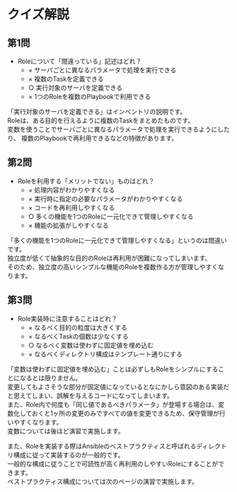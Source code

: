 # クイズ解説

## 第1問

* Roleについて「間違っている」記述はどれ？
    * × サーバごとに異なるパラメータで処理を実行できる
    * × 複数のTaskを定義できる
    * ○ 実行対象のサーバを定義できる
    * × 1つのRoleを複数のPlaybookで利用できる

「実行対象のサーバを定義できる」はインベントリの説明です。  
Roleは、ある目的を行えるように複数のTaskをまとめたものです。  
変数を使うことでサーバごとに異なるパラメータで処理を実行できるようにしたり、
複数のPlaybookで再利用できるなどの特徴があります。  


## 第2問

* Roleを利用する「メリットでない」ものはどれ？
    * × 処理内容がわかりやすくなる
    * × 実行時に指定の必要なパラメータがわかりやすくなる
    * × コードを再利用しやすくなる
    * ○ 多くの機能を1つのRoleに一元化できて管理しやすくなる
    * × 機能の拡張がしやすくなる

「多くの機能を1つのRoleに一元化できて管理しやすくなる」というのは間違いです。  
独立度が低くて抽象的な目的のRoleは再利用が困難になってしまいます。  
そのため、独立度の高いシンプルな機能のRoleを複数作る方が管理しやすくなります。


## 第3問

* Role実装時に注意することはどれ？
    * × なるべく目的の粒度は大きくする
    * × なるべくTaskの個数は少なくする
    * ○ なるべく変数は使わずに固定値を埋め込む
    * × なるべくディレクトリ構成はテンプレート通りにする

「変数は使わずに固定値を埋め込む」ことは必ずしもRoleをシンプルにすることになるとは限りません。  
変更してもよさそうな部分が固定値になっているとなにかしら意図のある実装だと思えてしまい、誤解を与えるコードになってしまいます。  
また、Role内で何度も「同じ値であるべきパラメータ」が登場する場合は、変数化しておくと1ヶ所の変更のみですべての値を変更できるため、保守管理が行いやすくなります。  
変数については後ほど演習で実施します。

また、Roleを実装する際はAnsibleのベストプラクティスと呼ばれるディレクトリ構成に従って実装するのが一般的です。  
一般的な構成に従うことで可読性が高く再利用のしやすいRoleにすることができます。  
ベストプラクティス構成については次のページの演習で実施します。
